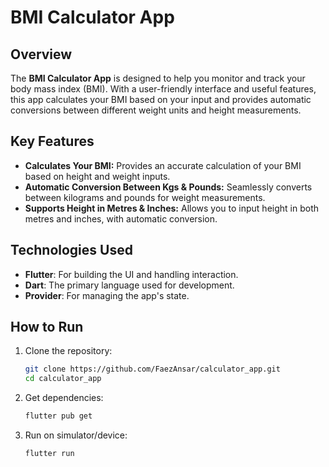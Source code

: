 # BMI Calculator App

## Overview

The **BMI Calculator App** is designed to help you monitor and track your body mass index (BMI). With a user-friendly interface and useful features, this app calculates your BMI based on your input and provides automatic conversions between different weight units and height measurements.

## Key Features

- **Calculates Your BMI:** Provides an accurate calculation of your BMI based on height and weight inputs.
- **Automatic Conversion Between Kgs & Pounds:** Seamlessly converts between kilograms and pounds for weight measurements.
- **Supports Height in Metres & Inches:** Allows you to input height in both metres and inches, with automatic conversion.
## Technologies Used

- **Flutter**: For building the UI and handling interaction.
- **Dart**: The primary language used for development.
- **Provider**: For managing the app's state.

## How to Run

1. Clone the repository:
   ```bash
   git clone https://github.com/FaezAnsar/calculator_app.git
   cd calculator_app
2. Get dependencies:
   ```bash
   flutter pub get
3. Run on simulator/device:
   ```bash
   flutter run
